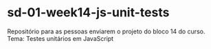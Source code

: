 # sd-01-week14-js-unit-tests
Repositório para as pessoas enviarem o projeto do bloco 14 do curso. Tema: Testes unitários em JavaScript
